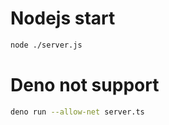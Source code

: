 

# Nodejs start
```sh
node ./server.js
```






















# Deno not support
```sh
deno run --allow-net server.ts
```